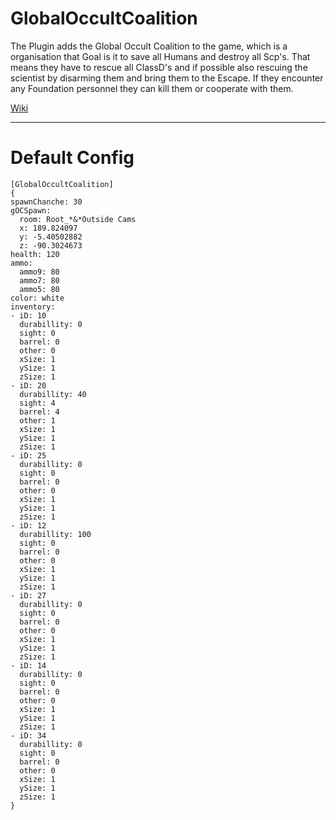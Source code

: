 # GlobalOccultCoalition
The Plugin adds the Global Occult Coalition to the game, which is a organisation that Goal is it to save all Humans and destroy all Scp's.
That means they have to rescue all ClassD's and if possible also rescuing the scientist by disarming them and bring them to the Escape.
If they encounter any Foundation personnel they can kill them or cooperate with them.

[Wiki](http://www.scpwiki.com/goc-hub-page)

***

# Default Config
```
[GlobalOccultCoalition]
{
spawnChanche: 30
gOCSpawn:
  room: Root_*&*Outside Cams
  x: 189.824097
  y: -5.40502882
  z: -90.3024673
health: 120
ammo:
  ammo9: 80
  ammo7: 80
  ammo5: 80
color: white
inventory:
- iD: 10
  durabillity: 0
  sight: 0
  barrel: 0
  other: 0
  xSize: 1
  ySize: 1
  zSize: 1
- iD: 20
  durabillity: 40
  sight: 4
  barrel: 4
  other: 1
  xSize: 1
  ySize: 1
  zSize: 1
- iD: 25
  durabillity: 0
  sight: 0
  barrel: 0
  other: 0
  xSize: 1
  ySize: 1
  zSize: 1
- iD: 12
  durabillity: 100
  sight: 0
  barrel: 0
  other: 0
  xSize: 1
  ySize: 1
  zSize: 1
- iD: 27
  durabillity: 0
  sight: 0
  barrel: 0
  other: 0
  xSize: 1
  ySize: 1
  zSize: 1
- iD: 14
  durabillity: 0
  sight: 0
  barrel: 0
  other: 0
  xSize: 1
  ySize: 1
  zSize: 1
- iD: 34
  durabillity: 0
  sight: 0
  barrel: 0
  other: 0
  xSize: 1
  ySize: 1
  zSize: 1
}
```
